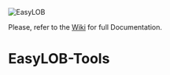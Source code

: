 ![EasyLOB](https://github.com/EasyLOB/EasyLOB-1/wiki/Media/EasyLOB.Blue.512.121.png)

Please, refer to the [Wiki](https://github.com/EasyLOB/EasyLOB-3/wiki) for full Documentation.

# EasyLOB-Tools

